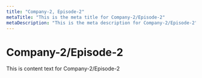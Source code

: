 ```yaml
---
title: "Company-2, Episode-2"
metaTitle: "This is the meta title for Company-2/Episode-2"
metaDescription: "This is the meta description for Company-2/Episode-2"
---
```


# Company-2/Episode-2
This is content text for Company-2/Episode-2
